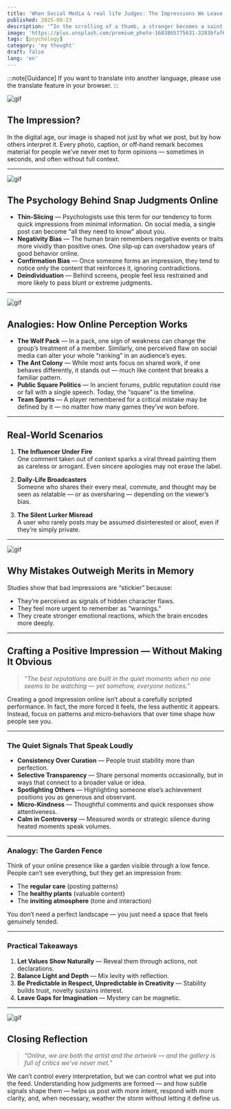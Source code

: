 ```yaml
---
title: 'When Social Media & real life Judges: The Impressions We Leave Behind'
published: 2025-08-23
description: '“In the scrolling of a thumb, a stranger becomes a saint, a villain, or a spectacle — often without saying a word.”'
image: 'https://plus.unsplash.com/premium_photo-1683865775631-3283bfaf6508?w=600&auto=format&fit=crop&q=60&ixlib=rb-4.1.0&ixid=M3wxMjA3fDB8MHxwaG90by1yZWxhdGVkfDg5fHx8ZW58MHx8fHx8'
tags: [psychology]
category: 'my thought'
draft: false 
lang: 'en'
---
```


:::note[Guidance]
If you want to translate into another language, please use the translate feature in your browser.
:::

![gif](https://media1.tenor.com/m/H3p10v_3q_kAAAAC/oshi-no-ko-episode-11.gif)

## The Impression?
In the digital age, our image is shaped not just by what we post, but by how others interpret it. Every photo, caption, or off‑hand remark becomes material for people we’ve never met to form opinions — sometimes in seconds, and often without full context.

---

![gif](https://media.tenor.com/-yy6G9qADxsAAAAM/muv-luv-muv-luv.gif)

## **The Psychology Behind Snap Judgments Online**

- **Thin‑Slicing** — Psychologists use this term for our tendency to form quick impressions from minimal information. On social media, a single post can become “all they need to know” about you.  
- **Negativity Bias** — The human brain remembers negative events or traits more vividly than positive ones. One slip‑up can overshadow years of good behavior online.  
- **Confirmation Bias** — Once someone forms an impression, they tend to notice only the content that reinforces it, ignoring contradictions.  
- **Deindividuation** — Behind screens, people feel less restrained and more likely to pass blunt or extreme judgments.

---

![gif](https://media.tenor.com/_qVkYotde0gAAAAM/real-smartphone.gif)

## **Analogies: How Online Perception Works**

- **The Wolf Pack** — In a pack, one sign of weakness can change the group’s treatment of a member. Similarly, one perceived flaw on social media can alter your whole “ranking” in an audience’s eyes.  
- **The Ant Colony** — While most ants focus on shared work, if one behaves differently, it stands out — much like content that breaks a familiar pattern.  
- **Public Square Politics** — In ancient forums, public reputation could rise or fall with a single speech. Today, the “square” is the timeline.  
- **Team Sports** — A player remembered for a critical mistake may be defined by it — no matter how many games they’ve won before.

---

## **Real‑World Scenarios**

1. **The Influencer Under Fire**  
   One comment taken out of context sparks a viral thread painting them as careless or arrogant. Even sincere apologies may not erase the label.  
   
2. **Daily‑Life Broadcasters**  
   Someone who shares their every meal, commute, and thought may be seen as relatable — or as oversharing — depending on the viewer’s bias.  
   
3. **The Silent Lurker Misread**  
   A user who rarely posts may be assumed disinterested or aloof, even if they’re simply private.

---

![gif](https://media.tenor.com/YAW3nlcOjIIAAAAM/anime-kyoukai-no-kanata.gif)

## **Why Mistakes Outweigh Merits in Memory**

Studies show that bad impressions are “stickier” because:  
- They’re perceived as signals of hidden character flaws.  
- They feel more urgent to remember as “warnings.”  
- They create stronger emotional reactions, which the brain encodes more deeply.

---

## **Crafting a Positive Impression — Without Making It Obvious**

> *“The best reputations are built in the quiet moments when no one seems to be watching — yet somehow, everyone notices.”*

Creating a good impression online isn’t about a carefully scripted performance. In fact, the more forced it feels, the less authentic it appears. Instead, focus on patterns and micro‑behaviors that over time shape how people see you.

---

### **The Quiet Signals That Speak Loudly**
- **Consistency Over Curation** — People trust stability more than perfection.  
- **Selective Transparency** — Share personal moments occasionally, but in ways that connect to a broader value or idea.  
- **Spotlighting Others** — Highlighting someone else’s achievement positions you as generous and observant.  
- **Micro‑Kindness** — Thoughtful comments and quick responses show attentiveness.  
- **Calm in Controversy** — Measured words or strategic silence during heated moments speak volumes.

---

### **Analogy: The Garden Fence**
Think of your online presence like a garden visible through a low fence. People can’t see everything, but they get an impression from:
- The **regular care** (posting patterns)
- The **healthy plants** (valuable content)
- The **inviting atmosphere** (tone and interaction)

You don’t need a perfect landscape — you just need a space that feels genuinely tended.

---

### **Practical Takeaways**
1. **Let Values Show Naturally** — Reveal them through actions, not declarations.  
2. **Balance Light and Depth** — Mix levity with reflection.  
3. **Be Predictable in Respect, Unpredictable in Creativity** — Stability builds trust, novelty sustains interest.  
4. **Leave Gaps for Imagination** — Mystery can be magnetic.

---

![gif](https://media.tenor.com/7sDVNiWdMQgAAAAM/oshi-no-ko-%EC%B5%9C%EC%95%A0%EC%9D%98-%EC%95%84%EC%9D%B4.gif)

## **Closing Reflection**

> *“Online, we are both the artist and the artwork — and the gallery is full of critics we’ve never met.”*

We can’t control every interpretation, but we can control what we put into the feed. Understanding how judgments are formed — and how subtle signals shape them — helps us post with more intent, respond with more clarity, and, when necessary, weather the storm without letting it define us.
